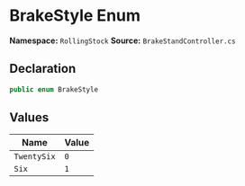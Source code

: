 # BrakeStyle Enum

**Namespace:** `RollingStock`
**Source:** `BrakeStandController.cs`

## Declaration

```csharp
public enum BrakeStyle
```

## Values

| Name | Value |
|------|-------|
| `TwentySix` | `0` |
| `Six` | `1` |

